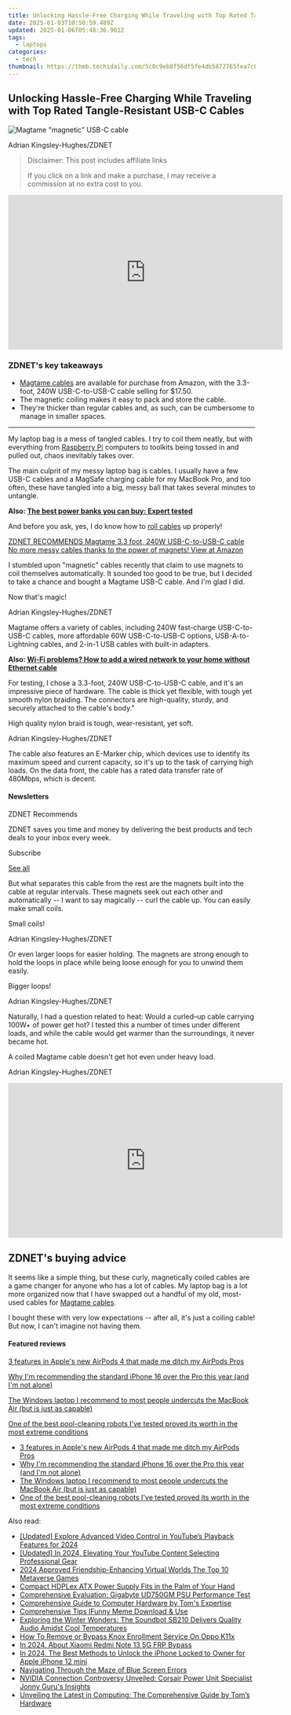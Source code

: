 ```yaml
---
title: Unlocking Hassle-Free Charging While Traveling with Top Rated Tangle-Resistant USB-C Cables
date: 2025-01-03T10:50:59.489Z
updated: 2025-01-06T05:48:36.901Z
tags:
  - laptops
categories:
  - tech
thumbnail: https://thmb.techidaily.com/5c0c9eb8f56df5fe4db5872765fea7c0cdfb1d4cf1ab34421179afeae4f509e7.png
---
```


## Unlocking Hassle-Free Charging While Traveling with Top Rated Tangle-Resistant USB-C Cables

![Magtame "magnetic" USB-C cable](https://www.zdnet.com/a/img/resize/792e994a37802f9b90ad89dacc766936469a3ad6/2024/08/27/49c9e413-0293-4884-89cb-500c5f129ad7/img-0919.jpg?auto=webp&width=1280)

Adrian Kingsley-Hughes/ZDNET

>  Disclaimer: This post includes affiliate links
>
>  If you click on a link and make a purchase, I may receive a commission at no extra cost to you.
>

<!-- affiliate ads begin -->
<iframe width="560" height="315" src="https://www.youtube.com/embed/LI9nKlbhnw8?si=uUXFVbuEqXtFHHv0" title="YouTube video player" frameborder="0" allow="accelerometer; autoplay; clipboard-write; encrypted-media; gyroscope; picture-in-picture; web-share" referrerpolicy="strict-origin-when-cross-origin" allowfullscreen></iframe>
<!-- affiliate ads end -->

### ZDNET's key takeaways

* [Magtame cables](https://buy.geni.us/Proxy.ashx?TSID=368250&GR%5FURL=https%3A%2F%2Fwww.amazon.com%2FMagtame-Charger-Magnetic-Charging-Compatible%2Fdp%2FB0CKZHTGZF%3Ftag%3Dzd-buy-button-20%26ascsubtag%3D%5F%5FCOM%5FCLICK%5FID%5F%5F%7C15f7dcb7-0ad1-4647-be19-a9786326ab49%7Cdtp&dtb=1) are available for purchase from Amazon, with the 3.3-foot, 240W USB-C-to-USB-C cable selling for $17.50.
* The magnetic coiling makes it easy to pack and store the cable.
* They're thicker than regular cables and, as such, can be cumbersome to manage in smaller spaces.

---

My laptop bag is a mess of tangled cables. I try to coil them neatly, but with everything from [Raspberry Pi](https://www.zdnet.com/article/meet-the-most-affordable-raspberry-pi-5-ever-whats-new-and-why-its-so-cheap/) computers to toolkits being tossed in and pulled out, chaos inevitably takes over. 

The main culprit of my messy laptop bag is cables. I usually have a few USB-C cables and a MagSafe charging cable for my MacBook Pro, and too often, these have tangled into a big, messy ball that takes several minutes to untangle.

**Also: [The best power banks you can buy: Expert tested](https://www.zdnet.com/article/best-power-banks/)**

And before you ask, yes, I do know how to [roll cables](https://www.youtube.com/watch?v=1Mm9YYp6a1M) up properly!

[ZDNET RECOMMENDS Magtame 3.3 foot, 240W USB-C-to-USB-C cable No more messy cables thanks to the power of magnets! View at Amazon](https://buy.geni.us/Proxy.ashx?TSID=368250&GR%5FURL=https%3A%2F%2Fwww.amazon.com%2FMagtame-Charger-Magnetic-Charging-Compatible%2Fdp%2FB0CKZHTGZF%3Ftag%3Dzd-buy-button-20%26ascsubtag%3D%5F%5FCOM%5FCLICK%5FID%5F%5F%7C15f7dcb7-0ad1-4647-be19-a9786326ab49%7Cdtp&dtb=1)

I stumbled upon "magnetic" cables recently that claim to use magnets to coil themselves automatically. It sounded too good to be true, but I decided to take a chance and bought a Magtame USB-C cable. And I'm glad I did.

Now that's magic!

Adrian Kingsley-Hughes/ZDNET

Magtame offers a variety of cables, including 240W fast-charge USB-C-to-USB-C cables, more affordable 60W USB-C-to-USB-C options, USB-A-to-Lightning cables, and 2-in-1 USB cables with built-in adapters.

**Also: [Wi-Fi problems? How to add a wired network to your home without Ethernet cable](https://www.zdnet.com/home-and-office/work-life/wi-fi-problems-how-to-add-a-wired-network-to-your-home-without-ethernet-cable/)**

For testing, I chose a 3.3-foot, 240W USB-C-to-USB-C cable, and it's an impressive piece of hardware. The cable is thick yet flexible, with tough yet smooth nylon braiding. The connectors are high-quality, sturdy, and securely attached to the cable's body."

High quality nylon braid is tough, wear-resistant, yet soft.

Adrian Kingsley-Hughes/ZDNET

The cable also features an E-Marker chip, which devices use to identify its maximum speed and current capacity, so it's up to the task of carrying high loads. On the data front, the cable has a rated data transfer rate of 480Mbps, which is decent.

#### Newsletters

ZDNET Recommends

ZDNET saves you time and money by delivering the best products and tech deals to your inbox every week.

 Subscribe

[See all](https://www.zdnet.com/newsletters/)

But what separates this cable from the rest are the magnets built into the cable at regular intervals. These magnets seek out each other and automatically -- I want to say magically -- curl the cable up. You can easily make small coils.

Small coils!

Adrian Kingsley-Hughes/ZDNET

Or even larger loops for easier holding. The magnets are strong enough to hold the loops in place while being loose enough for you to unwind them easily.

Bigger loops!

Adrian Kingsley-Hughes/ZDNET

Naturally, I had a question related to heat: Would a curled–up cable carrying 100W+ of power get hot? I tested this a number of times under different loads, and while the cable would get warmer than the surroundings, it never became hot.

A coiled Magtame cable doesn't get hot even under heavy load.

Adrian Kingsley-Hughes/ZDNET

<!-- affiliate ads begin -->
<iframe width="560" height="315" src="https://www.youtube.com/embed/LdVT_-3gESA?si=_HfjpbUEHSRKTXjt" title="YouTube video player" frameborder="0" allow="accelerometer; autoplay; clipboard-write; encrypted-media; gyroscope; picture-in-picture; web-share" referrerpolicy="strict-origin-when-cross-origin" allowfullscreen></iframe>
<!-- affiliate ads end -->

## ZDNET's buying advice

It seems like a simple thing, but these curly, magnetically coiled cables are a game changer for anyone who has a lot of cables. My laptop bag is a lot more organized now that I have swapped out a handful of my old, most-used cables for [Magtame cables](https://buy.geni.us/Proxy.ashx?TSID=368250&GR%5FURL=https%3A%2F%2Fwww.amazon.com%2FMagtame-Charger-Magnetic-Charging-Compatible%2Fdp%2FB0CKZHTGZF%3Fth%3D1%26tag%3Dzd-buy-button-20%26ascsubtag%3D%5F%5FCOM%5FCLICK%5FID%5F%5F%7C15f7dcb7-0ad1-4647-be19-a9786326ab49%7Cdtp&dtb=1). 

I bought these with very low expectations -- after all, it's just a coiling cable! But now, I can't imagine not having them. 

#### Featured reviews

[3 features in Apple's new AirPods 4 that made me ditch my AirPods Pros](https://www.zdnet.com/article/3-features-in-apples-new-airpods-4-that-made-me-ditch-my-airpods-pros/ "3 features in Apple's new AirPods 4 that made me ditch my AirPods Pros")

[Why I'm recommending the standard iPhone 16 over the Pro this year (and I'm not alone)](https://www.zdnet.com/article/why-im-recommending-the-standard-iphone-16-over-the-pro-this-year-and-im-not-alone/ "Why I'm recommending the standard iPhone 16 over the Pro this year (and I'm not alone)")

[The Windows laptop I recommend to most people undercuts the MacBook Air (but is just as capable)](https://www.zdnet.com/article/the-windows-laptop-i-recommend-to-most-people-undercuts-the-macbook-air-but-is-just-as-capable/ "The Windows laptop I recommend to most people undercuts the MacBook Air (but is just as capable)")

[One of the best pool-cleaning robots I've tested proved its worth in the most extreme conditions](https://www.zdnet.com/article/one-of-the-best-pool-cleaning-robots-ive-tested-proved-its-worth-in-the-most-extreme-conditions/ "One of the best pool-cleaning robots I've tested proved its worth in the most extreme conditions")

* [3 features in Apple's new AirPods 4 that made me ditch my AirPods Pros](https://www.zdnet.com/article/3-features-in-apples-new-airpods-4-that-made-me-ditch-my-airpods-pros/ "3 features in Apple's new AirPods 4 that made me ditch my AirPods Pros")
* [Why I'm recommending the standard iPhone 16 over the Pro this year (and I'm not alone)](https://www.zdnet.com/article/why-im-recommending-the-standard-iphone-16-over-the-pro-this-year-and-im-not-alone/ "Why I'm recommending the standard iPhone 16 over the Pro this year (and I'm not alone)")
* [The Windows laptop I recommend to most people undercuts the MacBook Air (but is just as capable)](https://www.zdnet.com/article/the-windows-laptop-i-recommend-to-most-people-undercuts-the-macbook-air-but-is-just-as-capable/ "The Windows laptop I recommend to most people undercuts the MacBook Air (but is just as capable)")
* [One of the best pool-cleaning robots I've tested proved its worth in the most extreme conditions](https://www.zdnet.com/article/one-of-the-best-pool-cleaning-robots-ive-tested-proved-its-worth-in-the-most-extreme-conditions/ "One of the best pool-cleaning robots I've tested proved its worth in the most extreme conditions")

<ins class="adsbygoogle"
     style="display:block"
     data-ad-format="autorelaxed"
     data-ad-client="ca-pub-7571918770474297"
     data-ad-slot="1223367746"></ins>

<ins class="adsbygoogle"
     style="display:block"
     data-ad-client="ca-pub-7571918770474297"
     data-ad-slot="8358498916"
     data-ad-format="auto"
     data-full-width-responsive="true"></ins>

<span class="atpl-alsoreadstyle">Also read:</span>
<div><ul>
<li><a href="https://facebook-record-videos.techidaily.com/updated-explore-advanced-video-control-in-youtubes-playback-features-for-2024/"><u>[Updated] Explore Advanced Video Control in YouTube’s Playback Features for 2024</u></a></li>
<li><a href="https://youtube-webster.techidaily.com/ed-in-2024-elevating-your-youtube-content-selecting-professional-gear/"><u>[Updated] In 2024, Elevating Your YouTube Content Selecting Professional Gear</u></a></li>
<li><a href="https://some-techniques.techidaily.com/2024-approved-friendship-enhancing-virtual-worlds-the-top-10-metaverse-games/"><u>2024 Approved Friendship-Enhancing Virtual Worlds The Top 10 Metaverse Games</u></a></li>
<li><a href="https://hardware-reviews.techidaily.com/compact-hdplex-atx-power-supply-fits-in-the-palm-of-your-hand/"><u>Compact HDPLex ATX Power Supply Fits in the Palm of Your Hand</u></a></li>
<li><a href="https://hardware-reviews.techidaily.com/comprehensive-evaluation-gigabyte-ud750gm-psu-performance-test/"><u>Comprehensive Evaluation: Gigabyte UD750GM PSU Performance Test</u></a></li>
<li><a href="https://hardware-reviews.techidaily.com/comprehensive-guide-to-computer-hardware-by-toms-expertise/"><u>Comprehensive Guide to Computer Hardware by Tom's Expertise</u></a></li>
<li><a href="https://extra-tips.techidaily.com/comprehensive-tips-ifunny-meme-download-and-use/"><u>Comprehensive Tips IFunny Meme Download & Use</u></a></li>
<li><a href="https://buynow-marvelous.techidaily.com/exploring-the-winter-wonders-the-soundbot-sb210-delivers-quality-audio-amidst-cool-temperatures/"><u>Exploring the Winter Wonders: The Soundbot SB210 Delivers Quality Audio Amidst Cool Temperatures</u></a></li>
<li><a href="https://easy-unlock-android.techidaily.com/how-to-remove-or-bypass-knox-enrollment-service-on-oppo-k11x-by-drfone-android/"><u>How To Remove or Bypass Knox Enrollment Service On Oppo K11x</u></a></li>
<li><a href="https://bypass-frp.techidaily.com/in-2024-about-xiaomi-redmi-note-13-5g-frp-bypass-by-drfone-android/"><u>In 2024, About Xiaomi Redmi Note 13 5G FRP Bypass</u></a></li>
<li><a href="https://ios-unlock.techidaily.com/in-2024-the-best-methods-to-unlock-the-iphone-locked-to-owner-for-apple-iphone-12-mini-by-drfone-ios/"><u>In 2024, The Best Methods to Unlock the iPhone Locked to Owner for Apple iPhone 12 mini</u></a></li>
<li><a href="https://win11.techidaily.com/navigating-through-the-maze-of-blue-screen-errors/"><u>Navigating Through the Maze of Blue Screen Errors</u></a></li>
<li><a href="https://hardware-reviews.techidaily.com/nvidia-connection-controversy-unveiled-corsair-power-unit-specialist-jonny-gurus-insights/"><u>NVIDIA Connection Controversy Unveiled: Corsair Power Unit Specialist Jonny Guru's Insights</u></a></li>
<li><a href="https://hardware-reviews.techidaily.com/unveiling-the-latest-in-computing-the-comprehensive-guide-by-toms-hardware/"><u>Unveiling the Latest in Computing: The Comprehensive Guide by Tom’s Hardware</u></a></li>
</ul></div>

